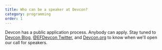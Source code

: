 ```yaml
---
title: Who can be a speaker at Devcon?
category: programming
order: 1
---
```


Devcon has a public application process. Anybody can apply. Stay tuned to [Devcon Blog](https://blog.ethereum.org/category/devcon/), [@EFDevcon Twitter](https://twitter.com/EFDevcon), and [Devcon.org](https://devcon.org) to know when we'll open our call for speakers.

